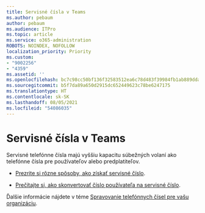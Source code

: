 ```yaml
---
title: Servisné čísla v Teams
ms.author: pebaum
author: pebaum
ms.audience: ITPro
ms.topic: article
ms.service: o365-administration
ROBOTS: NOINDEX, NOFOLLOW
localization_priority: Priority
ms.custom:
- "9002256"
- "4359"
ms.assetid: ''
ms.openlocfilehash: bc7c98cc50bf136f32583512ea6c78d483f39984fb1ab889dda19d1c1391e90f
ms.sourcegitcommit: b5f7da89a650d2915dc652449623c78be6247175
ms.translationtype: HT
ms.contentlocale: sk-SK
ms.lasthandoff: 08/05/2021
ms.locfileid: "54086035"
---
```

# <a name="service-numbers-in-teams"></a>Servisné čísla v Teams

Servisné telefónne čísla majú vyššiu kapacitu súbežných volaní ako telefónne čísla pre používateľov alebo predplatiteľov. 

- [Prezrite si rôzne spôsoby, ako získať servisné číslo](https://docs.microsoft.com/microsoftteams/getting-service-phone-numbers). 

- [Prečítajte si, ako skonvertovať číslo používateľa na servisné číslo](https://docs.microsoft.com/microsoftteams/manage-phone-numbers-for-your-organization/phone-number-management-for-the-u-s).

Ďalšie informácie nájdete v téme [Spravovanie telefónnych čísel pre vašu organizáciu](https://docs.microsoft.com/microsoftteams/manage-phone-numbers-for-your-organization/manage-phone-numbers-for-your-organization).
